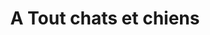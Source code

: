 ---
title: "A Tout chats et chiens"
url: /bayeux/a-tout-chats-et-chiens/
shop: animal de compagnie
---
